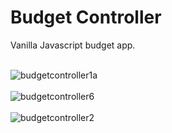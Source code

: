 <h1>Budget Controller</h1>

Vanilla Javascript budget app.<br><br>

![budgetcontroller1a](https://user-images.githubusercontent.com/38325801/149321799-8fc97090-4d0a-4163-9c33-8c04ce64613c.png)<br><br>
![budgetcontroller6](https://user-images.githubusercontent.com/38325801/148564257-aa6c2ab7-177e-413e-85da-acddea498bcb.png)<br><br>
![budgetcontroller2](https://user-images.githubusercontent.com/38325801/148564271-d307f251-ac52-4a24-9d96-8a2737765085.png)<br><br>

